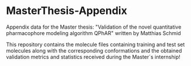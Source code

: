 # MasterThesis-Appendix
Appendix data for the Master thesis: "Validation of the novel quantitative pharmacophore modeling algorithm QPhAR" written by Matthias Schmid

This repository contains the molecule files containing training and test set molecules along with the corresponding conformations and the obtained validation metrics and statistics received during the Master´s internship!


